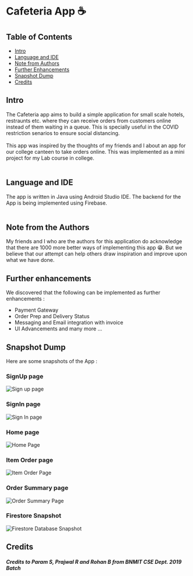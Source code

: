 # Cafeteria App ☕
## Table of Contents
- [ Intro ](#Intro)
- [ Language and IDE ](#Lang)
- [ Note from Authors ](#Note)
- [ Further Enhancements ](#Enhance)
- [ Snapshot Dump ](#Snap)
- [ Credits ](#Credits)
<a name = "Intro"></a>
## Intro
The Cafeteria app aims to build a simple application for small scale hotels, restraunts etc. where they can receive orders from customers online instead of them waiting in a queue. This is specially useful in the COVID restriction senarios to ensure social distancing. 
<br/><br/>
This app was inspired by the thoughts of my friends and I about an app for our college canteen to take orders online. This was implemented as a mini project for my Lab course in college.
<br/><br/>
<a name = "Lang"></a>
## Language and IDE
The app is written in Java using Android Studio IDE. The backend for the App is being implemented using Firebase.
<br/><br/>
<a name = "Note"></a>
## Note from the Authors
My friends and I who are the authors for this application do acknowledge that there are 1000 more better ways of implementing this app 😁. But we believe that our attempt can help others draw inspiration and improve upon what we have done.
<a name = "Enhance"></a>
## Further enhancements 
We discovered that the following can be implemented as further enhancements : 
- Payment Gateway
- Order Prep and Delivery Status
- Messaging and Email integration with invoice
- UI Advancements and many more ...
<a name = "Snap"></a>
## Snapshot Dump
Here are some snapshots of the App :
### SignUp page
![Sign up page](https://user-images.githubusercontent.com/65915759/184121836-dce0ba2a-4697-47fe-ad97-fda14e4fc84b.png)
### SignIn page
![Sign In page](https://user-images.githubusercontent.com/65915759/184121830-19317a91-64a1-4849-836c-06398cc6c034.png)
### Home page
![Home Page](https://user-images.githubusercontent.com/65915759/184121822-c7c7a4ab-32c1-4f5e-9198-7b6bf7376286.png)
### Item Order page
![Item Order Page](https://user-images.githubusercontent.com/65915759/184121823-6bc77ca7-4617-42d6-a43c-0fdb3d39d24e.png)
### Order Summary page
![Order Summary Page](https://user-images.githubusercontent.com/65915759/184121828-daa81399-d513-431d-81b5-87e8e1ada252.png)
### Firestore Snapshot
![Firestore Database Snapshot](https://user-images.githubusercontent.com/65915759/184121816-dce65140-3dae-497e-b0cb-c52f4960f223.png)
<a name = "Credits"></a>
## Credits
##### Credits to Param S, Prajwal R and Rohan B from BNMIT CSE Dept. 2019 Batch
